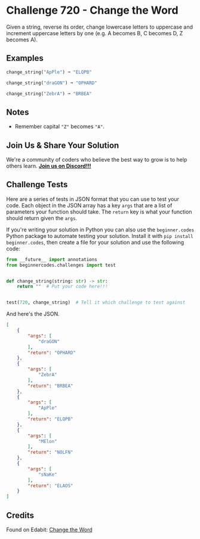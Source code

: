 # Challenge 720 - Change the Word

Given a string, reverse its order, change lowercase letters to uppercase and increment uppercase letters by one (e.g. A becomes B, C becomes D, Z becomes A).

## Examples
```python
change_string("ApPle") ➞ "ELQPB"

change_string("draGON") ➞ "OPHARD"

change_string("ZebrA") ➞ "BRBEA"
```
## Notes

- Remember capital `"Z"` becomes `"A"`.

## Join Us & Share Your Solution

We're a community of coders who believe the best way to grow is to help others learn. **[Join us on Discord!!!](https://discord.gg/sfHykntuGy)**

## Challenge Tests

Here are a series of tests in JSON format that you can use to test your code. Each object in the JSON array has a key `args` that are a list of parameters your function should take. The `return` key is what your function should return given the `args`. 

If you're writing your solution in Python you can also use the `beginner.codes` Python package to automate testing your solution. Install it with `pip install beginner.codes`, then create a file for your solution and use the following code:
```python
from __future__ import annotations
from beginnercodes.challenges import test


def change_string(string: str) -> str:
    return ""  # Put your code here!!!


test(720, change_string)  # Tell it which challenge to test against
```
And here's the JSON.
```json
[
    {
        "args": [
            "draGON"
        ],
        "return": "OPHARD"
    },
    {
        "args": [
            "ZebrA"
        ],
        "return": "BRBEA"
    },
    {
        "args": [
            "ApPle"
        ],
        "return": "ELQPB"
    },
    {
        "args": [
            "MElon"
        ],
        "return": "NOLFN"
    },
    {
        "args": [
            "sNaKe"
        ],
        "return": "ELAOS"
    }
]
```
## Credits

Found on Edabit: [Change the Word](https://edabit.com/challenge/eKhy6Af4v3Yr8RfBE)
